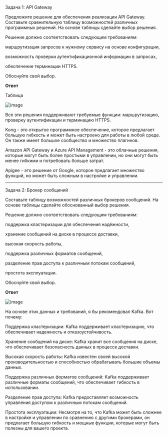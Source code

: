 Задача 1: API Gateway

Предложите решение для обеспечения реализации API Gateway. Составьте сравнительную таблицу возможностей различных программных решений. На основе таблицы сделайте выбор решения.

Решение должно соответствовать следующим требованиям:

маршрутизация запросов к нужному сервису на основе конфигурации,

возможность проверки аутентификационной информации в запросах,

обеспечение терминации HTTPS.

Обоснуйте свой выбор.

**Ответ**

Таблица

![image](https://github.com/AlexanderSchelokov/devops-netology/assets/121572590/3ea7beea-5c8e-4e72-b1ae-f3662aeaeb0a)

Все эти решения поддерживают требуемые функции: маршрутизацию, проверку аутентификации и терминацию HTTPS.

Kong - это открытое программное обеспечение, которое предлагает большую гибкость и может быть настроено для работы в любой среде. Он также имеет большое сообщество и множество плагинов.

Amazon API Gateway и Azure API Management - это облачные решения, которые могут быть более простыми в управлении, но они могут быть менее гибкими и потребовать больше затрат.

Apigee - это решение от Google, которое предлагает множество функций, но может быть сложным в настройке и управлении.

---

Задача 2: Брокер сообщений

Составьте таблицу возможностей различных брокеров сообщений. На основе таблицы сделайте обоснованный выбор решения.

Решение должно соответствовать следующим требованиям:

поддержка кластеризации для обеспечения надёжности,

хранение сообщений на диске в процессе доставки,

высокая скорость работы,

поддержка различных форматов сообщений,

разделение прав доступа к различным потокам сообщений,

простота эксплуатации.

Обоснуйте свой выбор.

**Ответ**


![image](https://github.com/AlexanderSchelokov/devops-netology/assets/121572590/142d0099-3718-40f4-8def-0cb110756945)

На основе этих данных и  требований, я бы рекомендовал  Kafka. Вот почему:

Поддержка кластеризации: Kafka поддерживает кластеризацию, что обеспечивает надежность и отказоустойчивость.

Хранение сообщений на диске: Kafka хранит все сообщения на диске, что обеспечивает безопасность данных в процессе доставки.

Высокая скорость работы: Kafka известен своей высокой производительностью и способностью обрабатывать большие объемы данных.

Поддержка различных форматов сообщений: Kafka поддерживает различные форматы сообщений, что обеспечивает гибкость в использовании.

Разделение прав доступа: Kafka предоставляет возможность управления доступом к различным потокам сообщений.

Простота эксплуатации: Несмотря на то, что Kafka может быть сложнее в настройке и управлении по сравнению с другими брокерами, он предлагает большую гибкость и мощные функции, которые могут быть полезны для вашего проекта.
